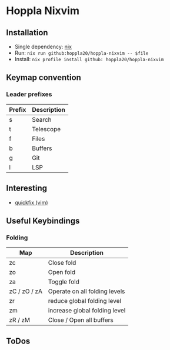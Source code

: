 # Hoppla Nixvim

## Installation

- Single dependency: [nix](https://nixos.org/)
- Run:
  `nix run github:hoppla20/hoppla-nixvim -- $file`
- Install:
  `nix profile install github: hoppla20/hoppla-nixvim`

## Keymap convention

### Leader prefixes

| Prefix | Description |
| --- | --- |
| <leader>s | Search |
| <leader>t | Telescope |
| <leader>f | Files |
| <leader>b | Buffers |
| <leader>g | Git |
| <leader>l | LSP |

## Interesting

- [quickfix (vim)](https://neovim.io/doc/user/quickfix.html)

## Useful Keybindings

### Folding

| Map | Description |
| --- | --- |
| zc | Close fold |
| zo | Open fold |
| za | Toggle fold |
| zC / zO / zA | Operate on all folding levels
| zr | reduce global folding level |
| zm | increase global folding level |
| zR / zM | Close / Open all buffers |

## ToDos
